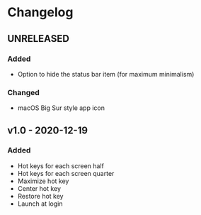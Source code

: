 # Changelog

## UNRELEASED

### Added

- Option to hide the status bar item (for maximum minimalism)

### Changed

- macOS Big Sur style app icon

## v1.0 - 2020-12-19

### Added

- Hot keys for each screen half
- Hot keys for each screen quarter
- Maximize hot key
- Center hot key
- Restore hot key
- Launch at login
